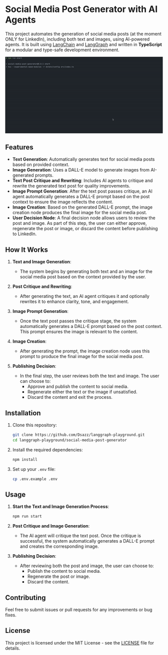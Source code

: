 # Social Media Post Generator with AI Agents

This project automates the generation of social media posts (at the moment ONLY for LinkedIn), including both text and images, using AI-powered agents. It is built using [LangChain](https://github.com/hwchase17/langchain) and [LangGraph](https://github.com/langgraph/langgraph) and written in **TypeScript** for a modular and type-safe development environment.

![Social Media Post Generator](../assets/images/social-media-post-generator.gif)

## Features

- **Text Generation**: Automatically generates text for social media posts based on provided context.
- **Image Generation**: Uses a DALL-E model to generate images from AI-generated prompts.
- **Text Post Critique and Rewriting**: Includes AI agents to critique and rewrite the generated text post for quality improvements.
- **Image Prompt Generation**: After the text post passes critique, an AI agent automatically generates a DALL-E prompt based on the post context to ensure the image reflects the content.
- **Image Creation**: Based on the generated DALL-E prompt, the image creation node produces the final image for the social media post.
- **User Decision Node**: A final decision node allows users to review the post and image. As part of this step, the user can either approve, regenerate the post or image, or discard the content before publishing to LinkedIn.

## How It Works

1. **Text and Image Generation**: 
   - The system begins by generating both text and an image for the social media post based on the context provided by the user.
   
2. **Post Critique and Rewriting**:
   - After generating the text, an AI agent critiques it and optionally rewrites it to enhance clarity, tone, and engagement.
   
3. **Image Prompt Generation**:
   - Once the text post passes the critique stage, the system automatically generates a DALL-E prompt based on the post context. This prompt ensures the image is relevant to the content.

4. **Image Creation**:
   - After generating the prompt, the image creation node uses this prompt to produce the final image for the social media post.

5. **Publishing Decision**:
   - In the final step, the user reviews both the text and image. The user can choose to:
     - Approve and publish the content to social media.
     - Regenerate either the text or the image if unsatisfied.
     - Discard the content and exit the process.

## Installation

1. Clone this repository:

    ```bash
    git clone https://github.com/Dsazz/langgraph-playground.git
    cd langgraph-playground/social-media-post-generator
    ```

2. Install the required dependencies:

    ```bash
    npm install
    ```

3. Set up your `.env` file:
    ```bash
    cp .env.example .env
    ```

## Usage

1. **Start the Text and Image Generation Process**:

   ```bash
   npm run start
   ```

2. **Post Critique and Image Generation**:
   - The AI agent will critique the text post. Once the critique is successful, the system automatically generates a DALL-E prompt and creates the corresponding image.

3. **Publishing Decision**:
   - After reviewing both the post and image, the user can choose to:
     - Publish the content to social media.
     - Regenerate the post or image.
     - Discard the content.

## Contributing

Feel free to submit issues or pull requests for any improvements or bug fixes.

## License

This project is licensed under the MIT License - see the [LICENSE](LICENSE) file for details.
